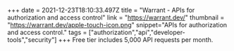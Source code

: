 +++
date = 2021-12-23T18:10:33.497Z
title = "Warrant - APIs for authorization and access control"
link = "https://warrant.dev/"
thumbnail = "https://warrant.dev/apple-touch-icon.png"
snippet="APIs for authorization and access control."
tags = ["authorization","api","developer-tools","security"]
+++
Free tier includes 5,000 API requests per month.
